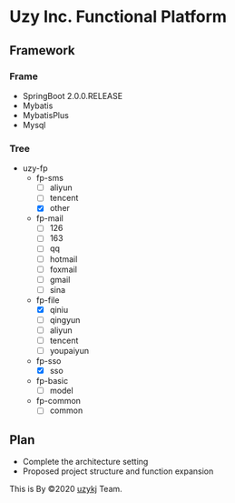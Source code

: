 # Uzy Inc. Functional Platform

## Framework

### Frame
- SpringBoot    2.0.0.RELEASE
- Mybatis       
- MybatisPlus
- Mysql

### Tree
- uzy-fp 
    - fp-sms
        - [ ] aliyun
        - [ ] tencent
        - [x] other
    - fp-mail
        - [ ] 126
        - [ ] 163
        - [ ] qq
        - [ ] hotmail
        - [ ] foxmail
        - [ ] gmail
        - [ ] sina
    - fp-file
        - [x] qiniu
        - [ ] qingyun
        - [ ] aliyun
        - [ ] tencent
        - [ ] youpaiyun
    - fp-sso
        - [x] sso
    - fp-basic
        - [ ] model
    - fp-common
        - [ ] common

## Plan
- Complete the architecture setting
- Proposed project structure and function expansion 

This is By &copy;2020 <a href="https://github.com/uzykj">uzykj</a> Team.